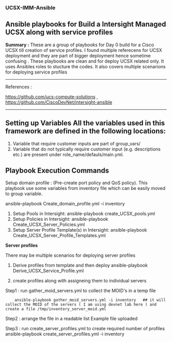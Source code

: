 ### UCSX-IMM-Ansible

Ansible playbooks for Build a Intersight Managed UCSX along with service profiles
-------------



**Summary :** These are a group of playbooks for Day 0 build for a Cisco UCSX till creation of service profiles. I found multiple referecens for UCSX deployment and they are part of bigger deployment hence sometime confusing . These playbooks are clean and for deploy UCSX related only. It uses Ansibles roles to stucture the codes. It also covers multiple scenarions for deploying service profiles

-----



References :

https://github.com/ucs-compute-solutions
, https://github.com/CiscoDevNet/intersight-ansible

-----------------



**Setting up Variables All the variables used in this framework are defined in the following locations:**
-----------------



1. Variable that require customer inputs are part of group_vars/ 
2. Variable that do not typically require customer input (e.g. descriptions etc.) are present under role_name/defauls/main.yml.

**Playbook Execution Commands**
-----------------
Setup domain profile : (Pre-create port policy and QoS policy). This playbook use some variables from inventory file which can be easily moved to group variable. 

ansible-playbook Create_domain_profile.yml -i inventory

1. Setup Pools in Intersight: ansible-playbook create_UCSX_pools.yml 
2. Setup Policies in Intersight: ansible-playbook Create_UCSX_Server_Policies.yml 
3. Setup Server Profile Template(s) in Intersight: ansible-playbook Create_UCSX_Server_Profile_Templates.yml



**Server profiles**

There may be multiple scenarios for deploying server profiles 

1) Derive profiles from template and then deploy 
ansible-playbook Derive_UCSX_Service_Profile.yml 

2) create profiles along with assigneing them to individual servers
   
  Step1 :  run  gather_moid_servers.yml to collect the MOID's in a temp file 
  
        ansible-playbook gather_moid_servers.yml -i inventory   ## it will collect the MOID of the servers ( I am using devnet lab here ) and create a file /tmp/inventory_server_moid.yml
  
  Step2 : arrange the file in a readable list
       Example file uploaded 
       
  Step3 : run create_server_profiles.yml to create required number of profiles
    ansible-playbook create_server_profiles.yml -i inventory

